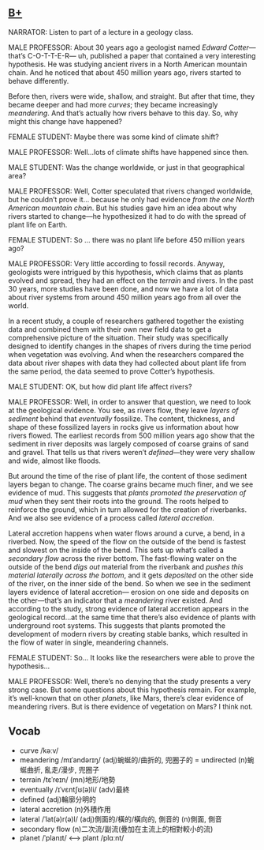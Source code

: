 ## [B+](https://img.kmf.com/toefl/listening/audio/58880f82e86b92cc83c49696d0298d89.mp3)

NARRATOR:  Listen to part of a lecture in a geology class.

MALE PROFESSOR:  About 30 years ago a geologist named *Edward Cotter*—that’s C-O-T-T-E-R— uh, published a paper that contained a very interesting hypothesis. He was studying ancient rivers in a North American mountain chain. And he noticed that about 450 million years ago, rivers started to behave differently.

Before then, rivers were wide, shallow, and straight. But after that time, they became deeper and had more *curves*; they became increasingly *meandering*. And that’s actually how rivers behave to this day. So, why might this change have happened?

FEMALE STUDENT: Maybe there was some kind of climate shift?

MALE PROFESSOR: Well…lots of climate shifts have happened since then.

MALE STUDENT: Was the change worldwide, or just in that geographical area?

MALE PROFESSOR:  Well, Cotter speculated that rivers changed worldwide, but he couldn’t prove it… because he only had evidence *from the one North American mountain chain*. But his studies gave him an idea about why rivers started to change—he hypothesized it had to do with the spread of plant life on Earth.

FEMALE STUDENT: So … there was no plant life before 450 million years ago?

MALE PROFESSOR: Very little according to fossil records. Anyway, geologists were intrigued by this hypothesis, which claims that as plants evolved and spread, they had an effect on the *terrain* and rivers. In the past 30 years, more studies have been done, and now we have a lot of data about river systems from around 450 million years ago from all over the world.

In a recent study, a couple of researchers gathered together the existing data and combined them with their own new field data to get a comprehensive picture of the situation. Their study was specifically designed to identify changes in the shapes of rivers during the time period when vegetation was evolving. And when the researchers compared the data about river shapes with data they had collected about plant life from the same period, the data seemed to prove Cotter’s hypothesis.

MALE STUDENT: OK, but how did plant life affect rivers?

MALE PROFESSOR: Well, in order to answer that question, we need to look at the geological evidence. You see, as rivers flow, they leave *layers of sediment* behind that *eventually* fossilize. The content, thickness, and shape of these fossilized layers in rocks give us information about how rivers flowed. The earliest records from 500 million years ago show that the sediment in river deposits was largely composed of coarse grains of sand and gravel. That tells us that rivers weren’t *defined*—they were very shallow and wide, almost like floods.

But around the time of the rise of plant life, the content of those sediment layers began to change. The coarse grains became much finer, and we see evidence of mud. This suggests that *plants promoted the preservation of mud* when they sent their roots into the ground. The roots helped to reinforce the ground, which in turn allowed for the creation of riverbanks. And we also see evidence of a process called *lateral accretion*.

Lateral accretion happens when water flows around a curve, a bend, in a riverbed. Now, the speed of the flow on the outside of the bend is fastest and slowest on the inside of the bend. This sets up what’s called a *secondary flow* across the river bottom. The fast-flowing water on the outside of the bend *digs out* material from the riverbank and *pushes this material laterally across the bottom*, and it gets *deposited* on the other side of the river, on the inner side of the bend. So when we see in the sediment layers evidence of lateral accretion— erosion on one side and deposits on the other—that’s an indicator that a *meandering* river existed. And according to the study, strong evidence of lateral accretion appears in the geological record…at the same time that there’s also evidence of plants with underground root systems. This suggests that plants promoted the development of modern rivers by creating stable banks, which resulted in the flow of water in single, meandering channels.

FEMALE STUDENT: So… It looks like the researchers were able to prove the hypothesis…

MALE PROFESSOR: Well, there’s no denying that the study presents a very strong case. But some questions about this hypothesis remain. For example, it’s well-known that on other *planets*, like Mars, there’s clear evidence of meandering rivers. But is there evidence of vegetation on Mars? I think not.

## Vocab
- curve /kəːv/ 
- meandering /mɪˈandərɪŋ/ (adj)蜿蜒的/曲折的, 兜圈子的 = undirected (n)蜿蜒曲折, 亂走/漫步, 兜圈子
- terrain /tɛˈreɪn/ (mn)地形/地勢
- eventually /ɪˈvɛntʃʊ(ə)li/ (adv)最終
- defined (adj)輪廓分明的
- lateral accretion (n)外積作用
- lateral /ˈlat(ə)r(ə)l/ (adj)側面的/橫的/橫向的, 側音的 (n)側面, 側音
- secondary flow (n)二次流/副流(疊加在主流上的相對較小的流)
- planet /ˈplanɪt/ <--> plant /plɑːnt/ 